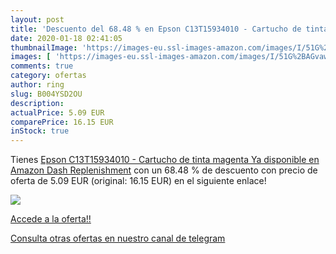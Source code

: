 ```yaml
---
layout: post
title: 'Descuento del 68.48 % en Epson C13T15934010 - Cartucho de tinta  '
date: 2020-01-18 02:41:05
thumbnailImage: 'https://images-eu.ssl-images-amazon.com/images/I/51G%2BAGvaw9L._SL200_.jpg'
images: [ 'https://images-eu.ssl-images-amazon.com/images/I/51G%2BAGvaw9L._SL200_.jpg' ]
comments: true
category: ofertas
author: ring
slug: B004YSD2OU
description:
actualPrice: 5.09 EUR
comparePrice: 16.15 EUR
inStock: true
---
```


Tienes [Epson C13T15934010 - Cartucho de tinta  magenta  Ya disponible en Amazon Dash Replenishment](https://www.amazon.com/dp/B004YSD2OU/?tag=redken08-20) con un 68.48 % de descuento con precio de oferta de 5.09 EUR (original: 16.15 EUR) en el siguiente enlace!

[![](https://images-eu.ssl-images-amazon.com/images/I/51G%2BAGvaw9L._SL200_.jpg)](https://www.amazon.com/dp/B004YSD2OU/?tag=redken08-20)

[Accede a la oferta!!](https://www.amazon.com/dp/B004YSD2OU/?tag=redken08-20)

[Consulta otras ofertas en nuestro canal de telegram](https://t.me/s/ofertas25)
